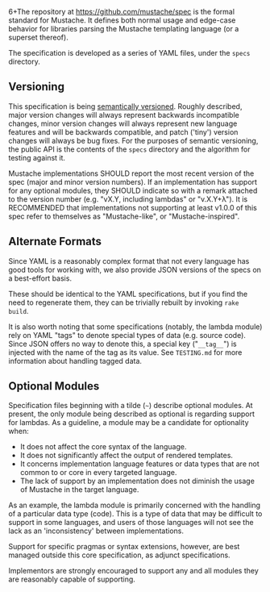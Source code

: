 6+The repository at https://github.com/mustache/spec is the formal standard for
Mustache.  It defines both normal usage and edge-case behavior for libraries
parsing the Mustache templating language (or a superset thereof).

The specification is developed as a series of YAML files, under the `specs`
directory.

Versioning
----------
This specification is being [semantically versioned](http://semver.org).
Roughly described, major version changes will always represent backwards
incompatible changes, minor version changes will always represent new language
features and will be backwards compatible, and patch ('tiny') version changes
will always be bug fixes.  For the purposes of semantic versioning, the public
API is the contents of the `specs` directory and the algorithm for testing
against it.

Mustache implementations SHOULD report the most recent version of the spec
(major and minor version numbers).  If an implementation has support for any
optional modules, they SHOULD indicate so with a remark attached to the
version number (e.g. "vX.Y, including lambdas" or "v.X.Y+λ").  It is
RECOMMENDED that implementations not supporting at least v1.0.0 of this spec
refer to themselves as "Mustache-like", or "Mustache-inspired".

Alternate Formats
-----------------

Since YAML is a reasonably complex format that not every language has good
tools for working with, we also provide JSON versions of the specs on a
best-effort basis.

These should be identical to the YAML specifications, but if you find the need
to regenerate them, they can be trivially rebuilt by invoking `rake build`.

It is also worth noting that some specifications (notably, the lambda module)
rely on YAML "tags" to denote special types of data (e.g. source code).  Since
JSON offers no way to denote this, a special key ("`__tag__`") is injected
with the name of the tag as its value.  See `TESTING.md` for more information
about handling tagged data.

Optional Modules
----------------

Specification files beginning with a tilde (`~`) describe optional modules.
At present, the only module being described as optional is regarding support
for lambdas.  As a guideline, a module may be a candidate for optionality
when:

  * It does not affect the core syntax of the language.
  * It does not significantly affect the output of rendered templates.
  * It concerns implementation language features or data types that are not
    common to or core in every targeted language.
  * The lack of support by an implementation does not diminish the usage of
    Mustache in the target language.

As an example, the lambda module is primarily concerned with the handling of a
particular data type (code).  This is a type of data that may be difficult to
support in some languages, and users of those languages will not see the lack
as an 'inconsistency' between implementations.

Support for specific pragmas or syntax extensions, however, are best managed
outside this core specification, as adjunct specifications.

Implementors are strongly encouraged to support any and all modules they are
reasonably capable of supporting.
